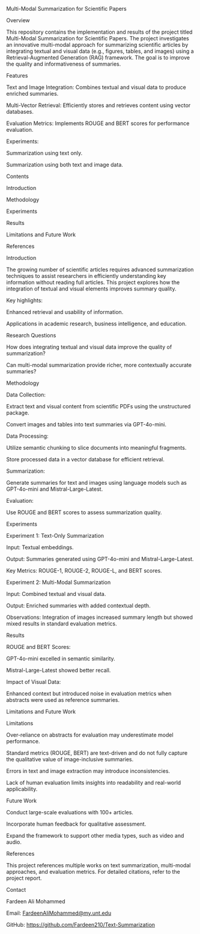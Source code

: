 Multi-Modal Summarization for Scientific Papers

Overview

This repository contains the implementation and results of the project titled Multi-Modal Summarization for Scientific Papers. The project investigates an innovative multi-modal approach for summarizing scientific articles by integrating textual and visual data (e.g., figures, tables, and images) using a Retrieval-Augmented Generation (RAG) framework. The goal is to improve the quality and informativeness of summaries.

Features

Text and Image Integration: Combines textual and visual data to produce enriched summaries.

Multi-Vector Retrieval: Efficiently stores and retrieves content using vector databases.

Evaluation Metrics: Implements ROUGE and BERT scores for performance evaluation.

Experiments:

Summarization using text only.

Summarization using both text and image data.

Contents

Introduction

Methodology

Experiments

Results

Limitations and Future Work

References

Introduction

The growing number of scientific articles requires advanced summarization techniques to assist researchers in efficiently understanding key information without reading full articles. This project explores how the integration of textual and visual elements improves summary quality.

Key highlights:

Enhanced retrieval and usability of information.

Applications in academic research, business intelligence, and education.

Research Questions

How does integrating textual and visual data improve the quality of summarization?

Can multi-modal summarization provide richer, more contextually accurate summaries?

Methodology

Data Collection:

Extract text and visual content from scientific PDFs using the unstructured package.

Convert images and tables into text summaries via GPT-4o-mini.

Data Processing:

Utilize semantic chunking to slice documents into meaningful fragments.

Store processed data in a vector database for efficient retrieval.

Summarization:

Generate summaries for text and images using language models such as GPT-4o-mini and Mistral-Large-Latest.

Evaluation:

Use ROUGE and BERT scores to assess summarization quality.

Experiments

Experiment 1: Text-Only Summarization

Input: Textual embeddings.

Output: Summaries generated using GPT-4o-mini and Mistral-Large-Latest.

Key Metrics: ROUGE-1, ROUGE-2, ROUGE-L, and BERT scores.

Experiment 2: Multi-Modal Summarization

Input: Combined textual and visual data.

Output: Enriched summaries with added contextual depth.

Observations: Integration of images increased summary length but showed mixed results in standard evaluation metrics.

Results

ROUGE and BERT Scores:

GPT-4o-mini excelled in semantic similarity.

Mistral-Large-Latest showed better recall.

Impact of Visual Data:

Enhanced context but introduced noise in evaluation metrics when abstracts were used as reference summaries.

Limitations and Future Work

Limitations

Over-reliance on abstracts for evaluation may underestimate model performance.

Standard metrics (ROUGE, BERT) are text-driven and do not fully capture the qualitative value of image-inclusive summaries.

Errors in text and image extraction may introduce inconsistencies.

Lack of human evaluation limits insights into readability and real-world applicability.

Future Work

Conduct large-scale evaluations with 100+ articles.

Incorporate human feedback for qualitative assessment.

Expand the framework to support other media types, such as video and audio.

References

This project references multiple works on text summarization, multi-modal approaches, and evaluation metrics. For detailed citations, refer to the project report.

Contact

Fardeen Ali Mohammed

Email: FardeenAliMohammed@my.unt.edu

GitHub: https://github.com/Fardeen210/Text-Summarization

